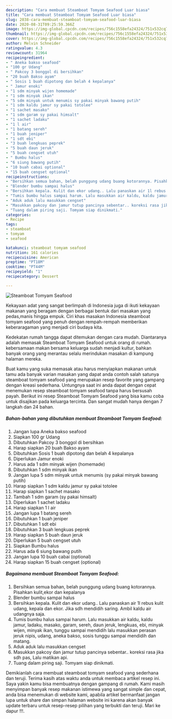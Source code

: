 ```yaml
---
description: "Cara membuat Steamboat Tomyam Seafood Luar biasa"
title: "Cara membuat Steamboat Tomyam Seafood Luar biasa"
slug: 2038-cara-membuat-steamboat-tomyam-seafood-luar-biasa
date: 2020-08-31T09:25:59.366Z
image: https://img-global.cpcdn.com/recipes/756c1558efa24324/751x532cq70/steamboat-tomyam-seafood-foto-resep-utama.jpg
thumbnail: https://img-global.cpcdn.com/recipes/756c1558efa24324/751x532cq70/steamboat-tomyam-seafood-foto-resep-utama.jpg
cover: https://img-global.cpcdn.com/recipes/756c1558efa24324/751x532cq70/steamboat-tomyam-seafood-foto-resep-utama.jpg
author: Melvin Schneider
ratingvalue: 4.3
reviewcount: 31964
recipeingredient:
- " Aneka bakso seafood"
- "100 gr Udang"
- " Pakcoy 3 bonggol di bersihkan"
- "20 buah Bakso ayam"
- " Sosis 1 buah dipotong dan belah 4 kepalanya"
- " Jamur enoki"
- "1 sdm minyak wijen homemade"
- "1 sdm minyak ikan"
- "5 sdm minyak untuk menumis sy pakai minyak bawang putih"
- "1 sdm kaldu jamur sy pakai totolee"
- "1 sachet masako"
- "1 sdm garam sy pakai himsalt"
- "1 sachet ladaku"
- "1 l air"
- "1 batang sereh"
- "1 buah jeniper"
- "1 sdt ebi"
- "3 buah lengkuas peprek"
- "5 buah daun jeruk"
- "5 buah cengset utuh"
- " Bumbu halus"
- "6 siung bawang putih"
- "10 buah cabai optional"
- "15 buah cengset optional"
recipeinstructions:
- "Bersihkan semua bahan, belah punggung udang buang kotorannya. Pisahkan kulit,ekor dan kepalanya"
- "Blender bumbu sampai halus"
- "Bersihkan kepala. Kulit dan ekor udang.. Lalu panaskan air 1l rebus kulit udang, kepala dan ekor. Jika sdh mendidih saring. Ambil kaldu air udangnya saja."
- "Tumis bumbu halus sampai harum. Lalu masukkan air kaldu, kaldu jamur, ladaku, masako, garam, sereh, daun jeruk, lengkuas, ebi, minyak wijen, minyak ikan, tunggu sampai mendidih lalu masukkan perasan jeruk nipis, udang, aneka bakso, sosis tunggu sampai mendidih dan matang."
- "Aduk aduk lalu masukkan cengset"
- "Masukkan pakcoy dan jamur tutup pancinya sebentar.. koreksi rasa jika sdh pas, Lalu matikan api."
- "Tuang dalam piring saji. Tomyam siap dinikmati."
categories:
- Recipe
tags:
- steamboat
- tomyam
- seafood

katakunci: steamboat tomyam seafood 
nutrition: 161 calories
recipecuisine: American
preptime: "PT18M"
cooktime: "PT44M"
recipeyield: "1"
recipecategory: Dessert

---
```



![Steamboat Tomyam Seafood](https://img-global.cpcdn.com/recipes/756c1558efa24324/751x532cq70/steamboat-tomyam-seafood-foto-resep-utama.jpg)

Kekayaan adat yang sangat berlimpah di Indonesia juga di ikuti kekayaan makanan yang beragam dengan berbagai bentuk dari masakan yang pedas,manis hingga empuk. Ciri khas masakan Indonesia steamboat tomyam seafood yang penuh dengan rempah-rempah memberikan keberaragaman yang menjadi ciri budaya kita.




Kedekatan rumah tangga dapat ditemukan dengan cara mudah. Diantaranya adalah memasak Steamboat Tomyam Seafood untuk orang di rumah. kebersamaan makan bersama keluarga sudah menjadi kultur, bahkan banyak orang yang merantau selalu merindukan masakan di kampung halaman mereka.

Buat kamu yang suka memasak atau harus menyiapkan makanan untuk tamu ada banyak varian masakan yang dapat anda contoh salah satunya steamboat tomyam seafood yang merupakan resep favorite yang gampang dengan kreasi sederhana. Untungnya saat ini anda dapat dengan cepat menemukan resep steamboat tomyam seafood tanpa harus bersusah payah.
Berikut ini resep Steamboat Tomyam Seafood yang bisa kamu coba untuk disajikan pada keluarga tercinta. Dan sangat mudah hanya dengan 7 langkah dan 24 bahan.


<!--inarticleads1-->

##### Bahan-bahan yang dibutuhkan membuat Steamboat Tomyam Seafood:

1. Jangan lupa  Aneka bakso seafood
1. Siapkan 100 gr Udang
1. Dibutuhkan  Pakcoy 3 bonggol di bersihkan
1. Harap siapkan 20 buah Bakso ayam
1. Dibutuhkan  Sosis 1 buah dipotong dan belah 4 kepalanya
1. Diperlukan  Jamur enoki
1. Harus ada 1 sdm minyak wijen (homemade)
1. Dibutuhkan 1 sdm minyak ikan
1. Jangan lupa 5 sdm minyak untuk menumis (sy pakai minyak bawang putih)
1. Harap siapkan 1 sdm kaldu jamur sy pakai totolee
1. Harap siapkan 1 sachet masako
1. Tambah 1 sdm garam (sy pakai himsalt)
1. Diperlukan 1 sachet ladaku
1. Harap siapkan 1 l air
1. Jangan lupa 1 batang sereh
1. Dibutuhkan 1 buah jeniper
1. Dibutuhkan 1 sdt ebi
1. Dibutuhkan 3 buah lengkuas peprek
1. Harap siapkan 5 buah daun jeruk
1. Diperlukan 5 buah cengset utuh
1. Siapkan  Bumbu halus
1. Harus ada 6 siung bawang putih
1. Jangan lupa 10 buah cabai (optional)
1. Harap siapkan 15 buah cengset (optional)




<!--inarticleads2-->

##### Bagaimana membuat  Steamboat Tomyam Seafood:

1. Bersihkan semua bahan, belah punggung udang buang kotorannya. Pisahkan kulit,ekor dan kepalanya
1. Blender bumbu sampai halus
1. Bersihkan kepala. Kulit dan ekor udang.. Lalu panaskan air 1l rebus kulit udang, kepala dan ekor. Jika sdh mendidih saring. Ambil kaldu air udangnya saja.
1. Tumis bumbu halus sampai harum. Lalu masukkan air kaldu, kaldu jamur, ladaku, masako, garam, sereh, daun jeruk, lengkuas, ebi, minyak wijen, minyak ikan, tunggu sampai mendidih lalu masukkan perasan jeruk nipis, udang, aneka bakso, sosis tunggu sampai mendidih dan matang.
1. Aduk aduk lalu masukkan cengset
1. Masukkan pakcoy dan jamur tutup pancinya sebentar.. koreksi rasa jika sdh pas, Lalu matikan api.
1. Tuang dalam piring saji. Tomyam siap dinikmati.




Demikianlah cara membuat steamboat tomyam seafood yang sederhana dan teruji. Terima kasih atas waktu anda untuk membaca artikel resep ini. Saya yakin kamu bisa membuatnya dengan gampang di rumah. Kami masih menyimpan banyak resep makanan istimewa yang sangat simple dan cepat, anda bisa menemukan di website kami, apabila artikel bermanfaat jangan lupa untuk share dan simpan halaman website ini karena akan banyak update terbaru untuk resep-resep pilihan yang terbukti dan teruji. Mari ke dapur !!!. 
